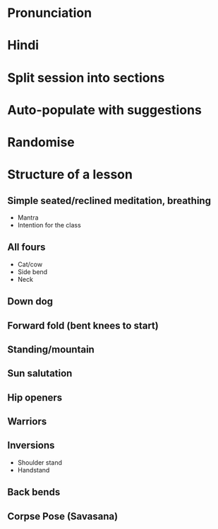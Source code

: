 # Pronunciation
# Hindi
# Split session into sections
# Auto-populate with suggestions
# Randomise

# Structure of a lesson
## Simple seated/reclined meditation, breathing
* Mantra
* Intention for the class

## All fours
* Cat/cow
* Side bend
* Neck

## Down dog
## Forward fold (bent knees to start)
## Standing/mountain
## Sun salutation
## Hip openers
## Warriors

## Inversions
* Shoulder stand
* Handstand

## Back bends
## Corpse Pose (Savasana)
